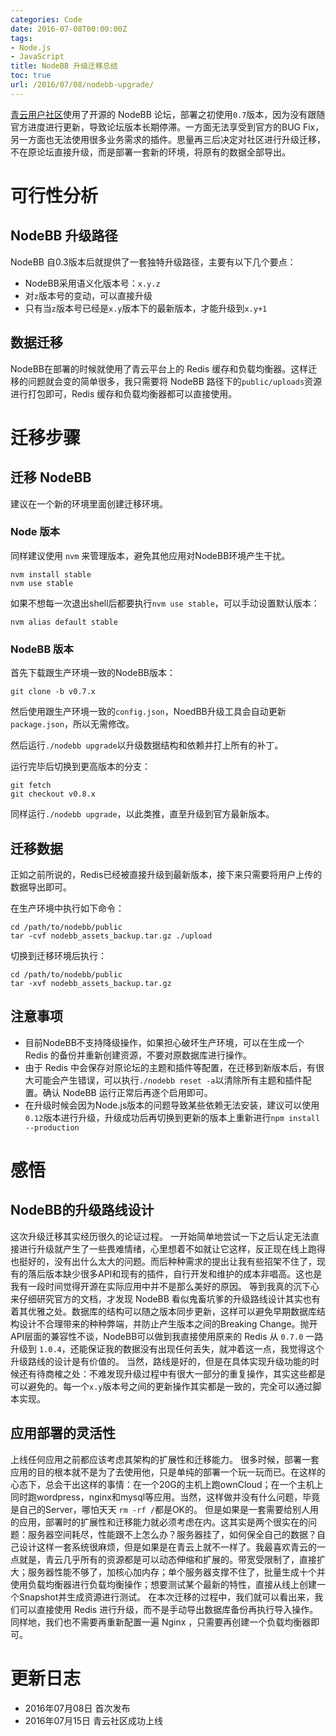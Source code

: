 ```yaml
---
categories: Code
date: 2016-07-08T00:00:00Z
tags:
- Node.js
- JavaScript
title: NodeBB 升级迁移总结
toc: true
url: /2016/07/08/nodebb-upgrade/
---
```


[青云用户社区](https://community.qingcloud.com/)使用了开源的 NodeBB 论坛，部署之初使用`0.7`版本，因为没有跟随官方进度进行更新，导致论坛版本长期停滞。一方面无法享受到官方的BUG Fix，另一方面也无法使用很多业务需求的插件。思量再三后决定对社区进行升级迁移，不在原论坛直接升级，而是部署一套新的环境，将原有的数据全部导出。

<!--more-->

# 可行性分析

## NodeBB 升级路径

NodeBB 自0.3版本后就提供了一套独特升级路径，主要有以下几个要点：

- NodeBB采用语义化版本号：`x.y.z`
- 对`z`版本号的变动，可以直接升级
- 只有当`z`版本号已经是`x.y`版本下的最新版本，才能升级到`x.y+1`

## 数据迁移

NodeBB在部署的时候就使用了青云平台上的 Redis 缓存和负载均衡器。这样迁移的问题就会变的简单很多，我只需要将 NodeBB 路径下的`public/uploads`资源进行打包即可，Redis 缓存和负载均衡器都可以直接使用。

# 迁移步骤

## 迁移 NodeBB

建议在一个新的环境里面创建迁移环境。

### Node 版本

同样建议使用 `nvm` 来管理版本，避免其他应用对NodeBB环境产生干扰。

```
nvm install stable
nvm use stable
```

如果不想每一次退出shell后都要执行`nvm use stable`，可以手动设置默认版本：

```
nvm alias default stable
```

### NodeBB 版本

首先下载跟生产环境一致的NodeBB版本：

```
git clone -b v0.7.x 
```

然后使用跟生产环境一致的`config.json`，NoedBB升级工具会自动更新`package.json`，所以无需修改。

然后运行`./nodebb upgrade`以升级数据结构和依赖并打上所有的补丁。

运行完毕后切换到更高版本的分支：

```
git fetch
git checkout v0.8.x
```

同样运行`./nodebb upgrade`，以此类推，直至升级到官方最新版本。

## 迁移数据

正如之前所说的，Redis已经被直接升级到最新版本，接下来只需要将用户上传的数据导出即可。

在生产环境中执行如下命令：

```
cd /path/to/nodebb/public
tar -cvf nodebb_assets_backup.tar.gz ./upload
```

切换到迁移环境后执行：

```
cd /path/to/nodebb/public
tar -xvf nodebb_assets_backup.tar.gz
```

## 注意事项

- 目前NodeBB不支持降级操作，如果担心破坏生产环境，可以在生成一个 Redis 的备份并重新创建资源，不要对原数据库进行操作。
- 由于 Redis 中会保存对原论坛的主题和插件等配置，在迁移到新版本后，有很大可能会产生错误，可以执行`./nodebb reset -a`以清除所有主题和插件配置。确认 NodeBB 运行正常后再逐个启用即可。
- 在升级时候会因为Node.js版本的问题导致某些依赖无法安装，建议可以使用`0.12`版本进行升级，升级成功后再切换到更新的版本上重新进行`npm install --production`

# 感悟

## NodeBB的升级路线设计

这次升级迁移其实经历很久的论证过程。
一开始简单地尝试一下之后认定无法直接进行升级就产生了一些畏难情绪，心里想着不如就让它这样，反正现在线上跑得也挺好的，没有出什么太大的问题。而后种种需求的提出让我有些招架不住了，现有的落后版本缺少很多API和现有的插件，自行开发和维护的成本非唱高。这也是我有一段时间觉得开源在实际应用中并不是那么美好的原因。
等到我真的沉下心来仔细研究官方的文档，才发现 NodeBB 看似鬼畜坑爹的升级路线设计其实也有着其优雅之处。数据库的结构可以随之版本同步更新，这样可以避免早期数据库结构设计不合理带来的种种弊端，并防止产生版本之间的Breaking Change。抛开API层面的兼容性不谈，NodeBB可以做到我直接使用原来的 Redis 从 `0.7.0` 一路升级到 `1.0.4`，还能保证我的数据没有出现任何丢失，就冲着这一点，我觉得这个升级路线的设计是有价值的。
当然，路线是好的，但是在具体实现升级功能的时候还有待商榷之处：不难发现升级过程中有很大一部分的重复操作，其实这些都是可以避免的。每一个`x.y`版本号之间的更新操作其实都是一致的，完全可以通过脚本实现。

## 应用部署的灵活性

上线任何应用之前都应该考虑其架构的扩展性和迁移能力。
很多时候，部署一套应用的目的根本就不是为了去使用他，只是单纯的部署一个玩一玩而已。在这样的心态下，总会干出这样的事情：在一个20G的主机上跑ownCloud；在一个主机上同时跑wordpress，nginx和mysql等应用。当然，这样做并没有什么问题，毕竟是自己的Server，哪怕天天 `rm -rf /`都是OK的。
但是如果是一套需要给别人用的应用，部署时的扩展性和迁移能力就必须考虑在内。这其实是两个很实在的问题：服务器空间耗尽，性能跟不上怎么办？服务器挂了，如何保全自己的数据？自己设计这样一套系统很麻烦，但是如果是在青云上就不一样了。我最喜欢青云的一点就是，青云几乎所有的资源都是可以动态伸缩和扩展的。带宽受限制了，直接扩大；服务器性能不够了，加核心加内存；单个服务器支撑不住了，批量生成十个并使用负载均衡器进行负载均衡操作；想要测试某个最新的特性，直接从线上创建一个Snapshot并生成资源进行测试。
在本次迁移的过程中，我们就可以看出来，我们可以直接使用 Redis 进行升级，而不是手动导出数据库备份再执行导入操作。同样地，我们也不需要再重新配置一遍 Nginx ，只需要再创建一个负载均衡器即可。

# 更新日志

- 2016年07月08日 首次发布
- 2016年07月15日 青云社区成功上线

